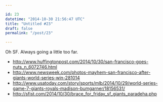 ```yaml
---

id: 23
datetime: "2014-10-30 21:56:47 UTC"
title: "Untitled #23"
draft: false
permalink: "/post/23"

---
```


Oh SF. Always going a little too far.

 * http://www.huffingtonpost.com/2014/10/30/san-francisco-goes-nuts_n_6072746.html
 * http://www.newsweek.com/photos-mayhem-san-francisco-after-giants-world-series-win-281014
 * http://www.usatoday.com/story/sports/mlb/2014/10/29/world-series-game-7-giants-royals-madison-bumgarner/18156531/
 * http://sfist.com/2014/10/30/brace_for_friday_sf_giants_paradeha.php

